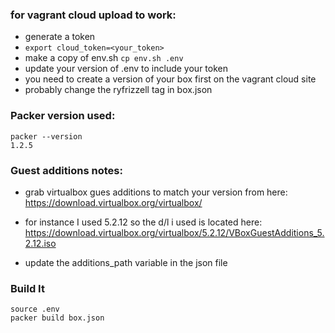 ### for vagrant cloud upload to work: 
* generate a token
* ```export cloud_token=<your_token>```
* make a copy of env.sh ```cp env.sh .env```
* update your version of .env to include your token
* you need to create a version of your box first on the vagrant cloud site
* probably change the ryfrizzell tag in box.json

### Packer version used:
```
packer --version
1.2.5
```

### Guest additions notes: 

* grab virtualbox gues additions to match your version from here: 
https://download.virtualbox.org/virtualbox/

* for instance I used 5.2.12 so the d/l i used is located here: 
https://download.virtualbox.org/virtualbox/5.2.12/VBoxGuestAdditions_5.2.12.iso

* update the additions_path variable in the json file


### Build It
```
source .env
packer build box.json
```
